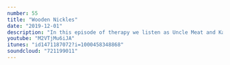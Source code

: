```yaml
---
number: 55
title: "Wooden Nickles"
date: "2019-12-01"
description: "In this episode of therapy we listen as Uncle Meat and Kaos Kris settle some internal issues. Big Red calls in to give us the sports report and words of wisdom. Listen how wrong we are at predicting sporting event results."
youtube: "M2VTjMu6iJA"
itunes: "id1471187072?i=1000458348868"
soundcloud: "721199011"
---
```


